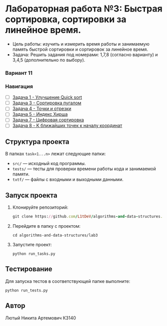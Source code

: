 # Лабораторная работа №3: Быстрая сортировка, сортировки за линейное время.
- Цель работы: изучить и измерить время работы и занимаемую память быстрой сортировки и сортировок за линейное время.
- Задача: Решить задания под номерами: 1,7,8 (согласно варианту) и 3,4,5 (дополнительно по выбору).
### Вариант 11

### Навигация
- [ ] [Задача 1 - Улучшение Quick sort ](task1)
- [ ] [Задача 3 - Сортировка пугалом ](task3)
- [ ] [Задача 4 - Точки и отрезки ](task4)
- [ ] [Задача 5 - Индекс Хирша ](task5)
- [ ] [Задача 7 - Цифровая сортировка ](task7)
- [ ] [Задача 8 - K ближайших точек к началу координат ](task8)
## Структура проекта
В папках `task<1...n>` лежат следующие папки:
- `src/` — исходный код программы.
- `tests/` — тесты для проверки времени работы кода и занимаемой памяти.
- `txtf/` — файлы с входными и выходными данными.
## Запуск проекта
1. Клонируйте репозиторий:
   ```rb
   git clone https://github.com/L1tDeV/algorithms-and-data-structures.git
   ```
2. Перейдите в папку с проектом:
   ```
   cd algorithms-and-data-structures/lab3
   ```
3. Запустите проект:
   ```
   python run_tasks.py
   ```
## Тестирование
Для запуска тестов в соответствующей папке выполните:
   ```
   python run_tests.py
   ```
## Автор
Лютый Никита Артемович К3140
